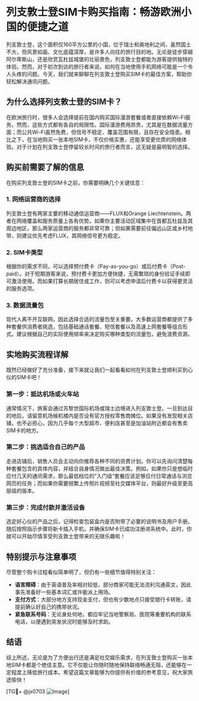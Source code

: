 # 列支敦士登SIM卡购买指南：畅游欧洲小国的便捷之道

列支敦士登，这个面积仅160平方公里的小国，位于瑞士和奥地利之间，虽然国土不大，但风景如画、文化底蕴深厚，是许多人向往的旅行目的地。无论是徒步穿越阿尔卑斯山，还是欣赏瓦杜兹城堡的壮丽景色，列支敦士登都能为游客提供独特的体验。然而，对于初次到访的旅行者来说，如何在当地使用手机网络可能是一个令人头疼的问题。今天，我们就来聊聊在列支敦士登购买SIM卡的最佳方案，帮助你轻松解决通讯问题。

## 为什么选择列支敦士登的SIM卡？

在欧洲旅行时，很多人会选择提前在国内购买国际漫游套餐或者直接依赖Wi-Fi服务。然而，这些方式都有各自的局限性。国际漫游费用昂贵，尤其是在数据流量方面；而公共Wi-Fi虽然免费，但信号不稳定、覆盖范围有限，且存在安全隐患。相比之下，在当地购买一张本地SIM卡，不仅价格实惠，还能享受更优质的网络体验。对于计划在列支敦士登停留较长时间的旅行者而言，这无疑是最明智的选择。

## 购买前需要了解的信息

在购买列支敦士登的SIM卡之前，你需要明确几个关键信息：

### 1. 网络运营商的选择
列支敦士登有两家主要的移动通信运营商——FLUX和Orange Liechtenstein。两者在网络覆盖和服务质量上各有优势。如果你主要活动区域集中在首都瓦杜兹及其周边地区，那么两家运营商的服务都非常可靠；但如果需要前往偏远山区或乡村地带，则建议优先考虑FLUX，其网络信号更为稳定。

### 2. SIM卡类型
根据你的需求不同，可以选择预付费卡（Pay-as-you-go）或后付费卡（Post-paid）。对于短期游客来说，预付费卡更加方便快捷，无需繁琐的身份验证手续即可激活使用。而如果打算长期居住或工作，则可以考虑申请后付费卡以获得更灵活的服务选项。

### 3. 数据流量包
现代人离不开互联网，因此选择合适的流量包至关重要。大多数运营商都提供了多种套餐供消费者挑选，包括基础通话套餐、短信套餐以及高速上网套餐等组合形式。建议根据自己的实际使用频率来决定购买哪种类型的流量包，避免浪费资源。

## 实地购买流程详解

既然已经做好了充分准备，接下来就让我们一起看看如何在列支敦士登顺利买到心仪的SIM卡吧！

### 第一步：抵达机场或火车站
通常情况下，旅客会通过苏黎世国际机场或瑞士边境进入列支敦士登。一旦到达目的地后，请留意机场候机楼内是否设有官方授权零售商摊位。如果没有发现相关店铺，也不必担心，因为几乎每个大型超市、便利店甚至是加油站附近都会有售卖SIM卡的地方。

### 第二步：挑选适合自己的产品
走进店铺后，销售人员会主动向你推荐各种不同的资费计划。你可以先询问清楚每种套餐包含的具体内容，并结合自身情况做出最佳决策。例如，如果你只是想临时应付几天的通讯需求，那么最低档位的“入门级”套餐应该足够应付日常通话与浏览网页的任务；而如果你需要频繁上传照片视频至社交媒体平台，则最好升级至更高层级的版本。

### 第三步：完成付款并激活设备
选定好心仪的产品之后，记得检查包装盒内是否附带了必要的说明书及用户手册。随后按照指示步骤将新卡插入手机，并确保SIM卡已成功注册进系统中。此时，你就可以开始尽情享受列支敦士登带来的无限乐趣啦！

## 特别提示与注意事项

尽管整个购卡过程看似简单明了，但仍有一些细节值得特别关注：

- **语言障碍**：由于英语普及率相对较低，部分商家可能无法流利沟通英文，因此事先准备好一些基本词汇或许能派上用场。
- **支付方式**：大部分地方支持现金支付，但也有少数地点只接受银行卡转账，请提前确认好自己的携带状况。
- **紧急联系号码**：无论身处何地，都应牢记当地警察局、医院等重要机构的联系电话，以便遇到突发状况时能够及时求助。

## 结语

综上所述，无论是为了方便出行还是满足社交娱乐需求，在列支敦士登购买一张本地SIM卡都是个绝佳主意。它不仅能让你随时随地保持联络畅通无阻，还能够在一定程度上降低旅行成本。希望这篇文章能够为你提供有价值的参考意见，祝大家旅途愉快！

[TG💪+ @jx0703 ![Image](https://github.com/user-attachments/assets/dbca1d08-cadb-493c-b0ec-ad6f7a83f270)]